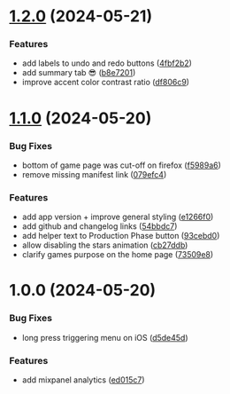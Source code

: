 # [1.2.0](https://github.com/shaunsaker/tm-player-board/compare/v1.1.0...v1.2.0) (2024-05-21)


### Features

* add labels to undo and redo buttons ([4fbf2b2](https://github.com/shaunsaker/tm-player-board/commit/4fbf2b28e3c0f09f281888dddd9934d60734aa59))
* add summary tab 😎 ([b8e7201](https://github.com/shaunsaker/tm-player-board/commit/b8e72017eaeea3ecaf9b5f981061155be8251091))
* improve accent color contrast ratio ([df806c9](https://github.com/shaunsaker/tm-player-board/commit/df806c94065c75ffa30099f98d7a50abdb2513b0))

# [1.1.0](https://github.com/shaunsaker/tm-player-board/compare/v1.0.0...v1.1.0) (2024-05-20)


### Bug Fixes

* bottom of game page was cut-off on firefox ([f5989a6](https://github.com/shaunsaker/tm-player-board/commit/f5989a69c402b2969a21652b41f9bdc25b6a04e6))
* remove missing manifest link ([079efc4](https://github.com/shaunsaker/tm-player-board/commit/079efc43d8eabfea6904330bbe7fc9e85c476566))


### Features

* add app version + improve general styling ([e1266f0](https://github.com/shaunsaker/tm-player-board/commit/e1266f0ac5b28b5548a59cf060e404b274bf7db3))
* add github and changelog links ([54bbdc7](https://github.com/shaunsaker/tm-player-board/commit/54bbdc7f2fa4f21b89594d285416d36c8ed1482b))
* add helper text to Production Phase button ([93cebd0](https://github.com/shaunsaker/tm-player-board/commit/93cebd07848d98031f40673d44d9d4d98710358f))
* allow disabling the stars animation ([cb27ddb](https://github.com/shaunsaker/tm-player-board/commit/cb27ddbba12ac2eb7dca7c16bca24a9f75d82532))
* clarify games purpose on the home page ([73509e8](https://github.com/shaunsaker/tm-player-board/commit/73509e8a546e9db3a9ce3832e8cce313e32882e5))

# 1.0.0 (2024-05-20)


### Bug Fixes

* long press triggering menu on iOS ([d5de45d](https://github.com/shaunsaker/tm-player-board/commit/d5de45dec1aa4150ac0eac43be3455606395f61c))


### Features

* add mixpanel analytics ([ed015c7](https://github.com/shaunsaker/tm-player-board/commit/ed015c7c597123ff27328310415e6ec75fa2bc83))
